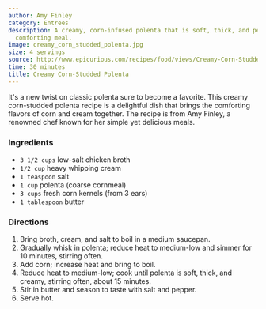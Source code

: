 ```yaml
---
author: Amy Finley
category: Entrees
description: A creamy, corn-infused polenta that is soft, thick, and perfect for a
  comforting meal.
image: creamy_corn_studded_polenta.jpg
size: 4 servings
source: http://www.epicurious.com/recipes/food/views/Creamy-Corn-Studded-Polenta-242149
time: 30 minutes
title: Creamy Corn-Studded Polenta
---
```


It's a new twist on classic polenta sure to become a favorite. This creamy corn-studded polenta recipe is a delightful dish that brings the comforting flavors of corn and cream together. The recipe is from Amy Finley, a renowned chef known for her simple yet delicious meals.

### Ingredients

* `3 1/2 cups` low-salt chicken broth
* `1/2 cup` heavy whipping cream
* `1 teaspoon` salt
* `1 cup` polenta (coarse cornmeal)
* `3 cups` fresh corn kernels (from 3 ears)
* `1 tablespoon` butter

### Directions

1. Bring broth, cream, and salt to boil in a medium saucepan.
2. Gradually whisk in polenta; reduce heat to medium-low and simmer for 10 minutes, stirring often.
3. Add corn; increase heat and bring to boil.
4. Reduce heat to medium-low; cook until polenta is soft, thick, and creamy, stirring often, about 15 minutes.
5. Stir in butter and season to taste with salt and pepper.
6. Serve hot.